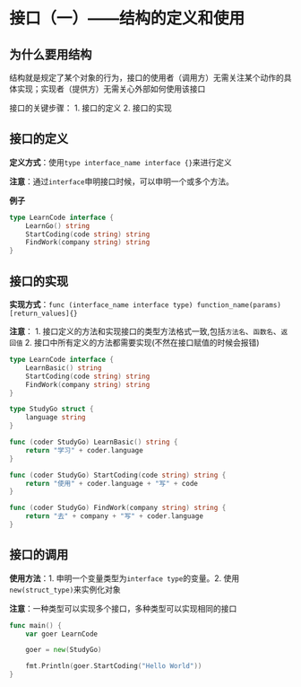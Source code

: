 # 接口（一）——结构的定义和使用

## 为什么要用结构

结构就是规定了某个对象的行为，接口的使用者（调用方）无需关注某个动作的具体实现；实现者（提供方）无需关心外部如何使用该接口

接口的关键步骤：
    1. 接口的定义
    2. 接口的实现


## 接口的定义

**定义方式**：使用`type interface_name interface {}`来进行定义

**注意**：通过`interface`申明接口时候，可以申明一个或多个方法。

**例子**

```go
type LearnCode interface {
	LearnGo() string
    StartCoding(code string) string
    FindWork(company string) string
}

```

## 接口的实现

**实现方式**：`func (interface_name interface type) function_name(params)[return_values]{}`

**注意**：
    1. 接口定义的方法和实现接口的类型方法格式一致,包括`方法名`、`函数名`、`返回值`
    2. 接口中所有定义的方法都需要实现(不然在接口赋值的时候会报错)

```go
type LearnCode interface {
	LearnBasic() string
	StartCoding(code string) string
	FindWork(company string) string
}

type StudyGo struct {
	language string
}

func (coder StudyGo) LearnBasic() string {
	return "学习" + coder.language
}

func (coder StudyGo) StartCoding(code string) string {
	return "使用" + coder.language + "写" + code
}

func (coder StudyGo) FindWork(company string) string {
	return "去" + company + "写" + coder.language
}

```

## 接口的调用

**使用方法**：1. 申明一个变量类型为`interface type`的变量。2. 使用`new(struct_type)`来实例化对象

**注意**：一种类型可以实现多个接口，多种类型可以实现相同的接口

```go
func main() {
	var goer LearnCode

	goer = new(StudyGo)

	fmt.Println(goer.StartCoding("Hello World"))
}
```